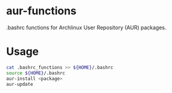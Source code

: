 # aur-functions
.bashrc functions for Archlinux User Repository (AUR) packages.

# Usage
```bash
cat .bashrc_functions >> ${HOME}/.bashrc
source ${HOME}/.bashrc
aur-install <package>
aur-update
```

